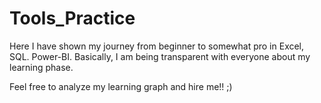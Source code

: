 # Tools_Practice
Here I have shown my journey from beginner to somewhat pro in Excel, SQL. Power-BI.
Basically, I am being transparent with everyone about my learning phase.  

Feel free to analyze my learning graph and hire me!! ;)
